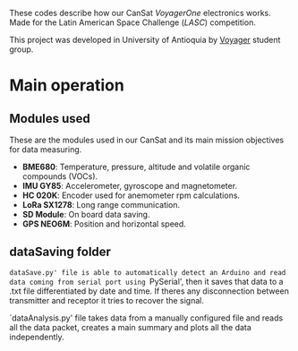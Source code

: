 These codes describe how our CanSat *VoyagerOne* electronics works. Made for the Latin American Space Challenge (*LASC*) competition.

This project was developed in University of Antioquia by [Voyager](https://grupoastra.github.io/voyager/) student group.


# Main operation
## Modules used
These are the modules used in our CanSat and its main mission objectives for data measuring.

- **BME680**: Temperature, pressure, altitude and volatile organic compounds (VOCs).
- **IMU GY85**: Accelerometer, gyroscope and magnetometer.
- **HC 020K**: Encoder used for anemometer rpm calculations.
- **LoRa SX1278**: Long range communication.
- **SD Module**: On board data saving.
- **GPS NEO6M**: Position and horizontal speed.


## dataSaving folder
`dataSave.py' file is able to automatically detect an Arduino and read data coming from serial port using `PySerial', then it saves that data to a .txt file differentiated by date and time. If theres any disconnection between transmitter and receptor it tries to recover the signal.

`dataAnalysis.py' file takes data from a manually configured file and reads all the data packet, creates a main summary and plots all the data independently.
